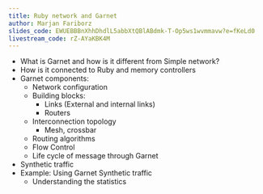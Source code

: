 ```yaml
---
title: Ruby network and Garnet
author: Marjan Fariborz
slides_code: EWUEBBBnXhhDhdlL5abbXtQBlABdmk-T-Op5ws1wvmmavw?e=fKeLd0
livestream_code: rZ-AYaKBK4M
---
```


- What is Garnet and how is it different from Simple network?
- How is it connected to Ruby and memory controllers
- Garnet components:
  - Network configuration
  - Building blocks:
    - Links (External and internal links)
    - Routers
  - Interconnection topology
    - Mesh, crossbar
  - Routing algorithms
  - Flow Control
  - Life cycle of message through Garnet
- Synthetic traffic
- Example: Using Garnet Synthetic traffic
  - Understanding the statistics
